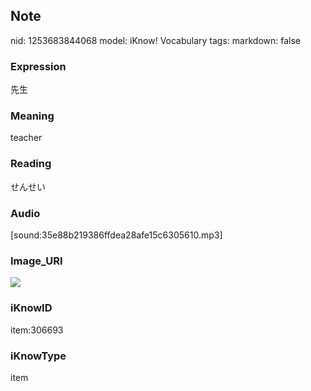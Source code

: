 ## Note
nid: 1253683844068
model: iKnow! Vocabulary
tags: 
markdown: false

### Expression
先生

### Meaning
teacher

### Reading
せんせい

### Audio
[sound:35e88b219386ffdea28afe15c6305610.mp3]

### Image_URI
<img src="1ca2e9a2cae0154ed8014955be6e6ff4.jpg">

### iKnowID
item:306693

### iKnowType
item
